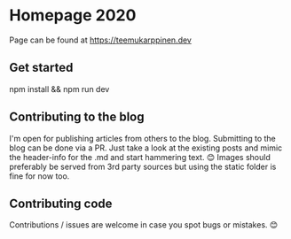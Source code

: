 # Homepage 2020
Page can be found at https://teemukarppinen.dev

## Get started
npm install && npm run dev

## Contributing to the blog
I'm open for publishing articles from others to the blog. Submitting to the blog can be done via a PR. Just take a look at the existing posts and mimic the header-info for the .md and start hammering text. 😊 Images should preferably be served from 3rd party sources but using the static folder is fine for now too.

## Contributing code
Contributions / issues are welcome in case you spot bugs or mistakes. 😊
